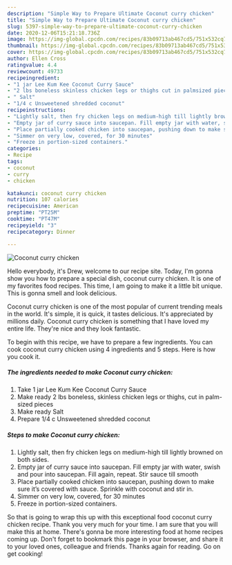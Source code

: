 ```yaml
---
description: "Simple Way to Prepare Ultimate Coconut curry chicken"
title: "Simple Way to Prepare Ultimate Coconut curry chicken"
slug: 5397-simple-way-to-prepare-ultimate-coconut-curry-chicken
date: 2020-12-06T15:21:18.736Z
image: https://img-global.cpcdn.com/recipes/83b09713ab467cd5/751x532cq70/coconut-curry-chicken-recipe-main-photo.jpg
thumbnail: https://img-global.cpcdn.com/recipes/83b09713ab467cd5/751x532cq70/coconut-curry-chicken-recipe-main-photo.jpg
cover: https://img-global.cpcdn.com/recipes/83b09713ab467cd5/751x532cq70/coconut-curry-chicken-recipe-main-photo.jpg
author: Ellen Cross
ratingvalue: 4.4
reviewcount: 49733
recipeingredient:
- "1 jar Lee Kum Kee Coconut Curry Sauce"
- "2 lbs boneless skinless chicken legs or thighs cut in palmsized pieces"
- " Salt"
- "1/4 c Unsweetened shredded coconut"
recipeinstructions:
- "Lightly salt, then fry chicken legs on medium-high till lightly browned on both sides."
- "Empty jar of curry sauce into saucepan. Fill empty jar with water, swish and pour into saucepan. Fill again, repeat. Stir sauce till smooth"
- "Place partially cooked chicken into saucepan, pushing down to make sure it’s covered with sauce. Sprinkle with coconut and stir in."
- "Simmer on very low, covered, for 30 minutes"
- "Freeze in portion-sized containers."
categories:
- Recipe
tags:
- coconut
- curry
- chicken

katakunci: coconut curry chicken 
nutrition: 107 calories
recipecuisine: American
preptime: "PT25M"
cooktime: "PT47M"
recipeyield: "3"
recipecategory: Dinner

---
```



![Coconut curry chicken](https://img-global.cpcdn.com/recipes/83b09713ab467cd5/751x532cq70/coconut-curry-chicken-recipe-main-photo.jpg)

Hello everybody, it's Drew, welcome to our recipe site. Today, I'm gonna show you how to prepare a special dish, coconut curry chicken. It is one of my favorites food recipes. This time, I am going to make it a little bit unique. This is gonna smell and look delicious.

Coconut curry chicken is one of the most popular of current trending meals in the world. It's simple, it is quick, it tastes delicious. It's appreciated by millions daily. Coconut curry chicken is something that I have loved my entire life. They're nice and they look fantastic.




To begin with this recipe, we have to prepare a few ingredients. You can cook coconut curry chicken using 4 ingredients and 5 steps. Here is how you cook it.

<!--inarticleads1-->

##### The ingredients needed to make Coconut curry chicken:

1. Take 1 jar Lee Kum Kee Coconut Curry Sauce
1. Make ready 2 lbs boneless, skinless chicken legs or thighs, cut in palm-sized pieces
1. Make ready  Salt
1. Prepare 1/4 c Unsweetened shredded coconut




<!--inarticleads2-->

##### Steps to make Coconut curry chicken:

1. Lightly salt, then fry chicken legs on medium-high till lightly browned on both sides.
1. Empty jar of curry sauce into saucepan. Fill empty jar with water, swish and pour into saucepan. Fill again, repeat. Stir sauce till smooth
1. Place partially cooked chicken into saucepan, pushing down to make sure it’s covered with sauce. Sprinkle with coconut and stir in.
1. Simmer on very low, covered, for 30 minutes
1. Freeze in portion-sized containers.




So that is going to wrap this up with this exceptional food coconut curry chicken recipe. Thank you very much for your time. I am sure that you will make this at home. There's gonna be more interesting food at home recipes coming up. Don't forget to bookmark this page in your browser, and share it to your loved ones, colleague and friends. Thanks again for reading. Go on get cooking!
